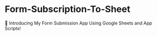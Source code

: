 # Form-Subscription-To-Sheet
📝 Introducing My Form Submission App Using Google Sheets and App Scripts!
